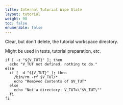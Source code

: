 ```yaml
---
title: Internal Tutorial Wipe Slate
layout: tutorial
weight: 98
toc: false
enumerable: false
---
```


Clear, but don't delete, the tutorial workspace directory.

Might be used in tests, tutorial preparation, etc.

<!-- @deleteTutdirContent @test @testui @completer -->
```
if [ -z "${V_TUT}" ]; then
  echo "V_TUT not defined, nothing to do."
else
  if [ -d "${V_TUT}" ]; then
    /bin/rm -rf $V_TUT/*
    echo "Removed contents of $V_TUT"
  else
    echo "Not a directory: V_TUT=\"$V_TUT\""
  fi
fi
```
